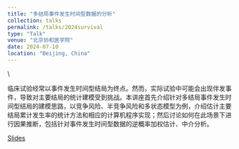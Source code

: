 ```yaml
---
title: "多结局事件发生时间型数据的分析"
collection: talks
permalink: /talks/2024survival
type: "Talk"
venue: "北京协和医学院"
date: 2024-07-10
location: "Beijing, China"
---
```


\

临床试验经常以事件发生时间型结局为终点。然而，实际试验中可能会出现伴发事件，导致对主要结局的统计建模受到挑战。本讲座首先介绍针对多结局事件发生时间型结局的建模思路，以竞争风险、半竞争风险和多状态模型为例，介绍估计主要结局累计发生率的统计方法和相应的计算机程序实现；然后讨论如何在此场景下进行因果推断，包括针对事件发生时间型数据的逆概率加权估计、中介分析。

[Slides](../files/2024survival.pdf)
